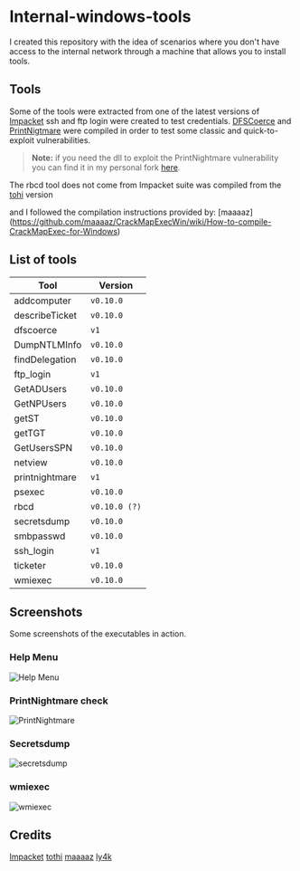 # Internal-windows-tools

I created this repository with the idea of scenarios where you don't have access to the internal network through a machine that allows you to install tools.

## Tools

Some of the tools were extracted from one of the latest versions of [Impacket](https://github.com/fortra/impacket)
ssh and ftp login were created to test credentials.
[DFSCoerce](https://github.com/Wh04m1001/DFSCoerce) and [PrintNigtmare](https://github.com/ly4k/PrintNightmare) were compiled in order to test some classic and quick-to-exploit vulnerabilities.
> **Note:** if you need the dll to exploit the PrintNightmare vulnerability you can find it in my personal fork [here](https://github.com/CesarSilence/PrintNightmare/blob/main/adduser.c).

The rbcd tool does not come from Impacket suite was compiled from the [tohi](https://github.com/tothi/rbcd-attack) version

and I followed the compilation instructions provided by: [maaaaz] (https://github.com/maaaaz/CrackMapExecWin/wiki/How-to-compile-CrackMapExec-for-Windows)

## List of tools


| Tool                |Version                          
|----------------|-------------------------------
|addcomputer|`v0.10.0`            
|describeTicket          |`v0.10.0`            
|dfscoerce          |`v1`
|DumpNTLMInfo          |`v0.10.0`
|findDelegation          |`v0.10.0`
|ftp_login          |`v1`
|GetADUsers          |`v0.10.0`
|GetNPUsers         |`v0.10.0`
|getST          |`v0.10.0`
|getTGT          |`v0.10.0`
|GetUsersSPN          |`v0.10.0`
|netview          |`v0.10.0`
|printnightmare          |`v1`
|psexec          |`v0.10.0`
|rbcd          |`v0.10.0 (?)`
|secretsdump          |`v0.10.0`
|smbpasswd          |`v0.10.0`
|ssh_login          |`v1`
|ticketer          |`v0.10.0`
|wmiexec          |`v0.10.0`


## Screenshots

Some screenshots of the executables in action.

### Help Menu
![Help Menu](https://i.imgur.com/smS16ZH.png)
### PrintNightmare check
![PrintNightmare](https://i.imgur.com/FLn2dXT.png)
### Secretsdump
![secretsdump](https://i.imgur.com/PPyjGy0.png)
### wmiexec
![wmiexec](https://i.imgur.com/uaFJ8L3.png)
## Credits

[Impacket](https://github.com/fortra/impacket)
[tothi](https://github.com/tothi/rbcd-attack)
[maaaaz](https://github.com/maaaaz/impacket-examples-windows)
[ly4k](https://github.com/ly4k/PrintNightmare)



